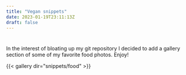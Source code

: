 ```yaml
---
title: "Vegan snippets"
date: 2023-01-19T23:11:13Z
draft: false
---
```

# 
In the interest of bloating up my git repository I decided to add a gallery section of some of my favorite food photos. Enjoy!

{{< gallery dir="snippets/food" >}}